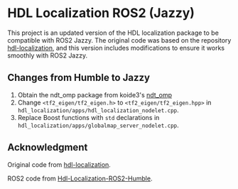 # HDL Localization ROS2 (Jazzy)

This project is an updated version of the HDL localization package to be compatible with ROS2 Jazzy. The original code was based on the repository [hdl-localization](https://github.com/koide3/hdl_localization), and this version includes modifications to ensure it works smoothly with ROS2 Jazzy.


## Changes from Humble to Jazzy

1. Obtain the ndt_omp package from koide3's [ndt_omp](https://github.com/koide3/ndt_omp)
2. Change `<tf2_eigen/tf2_eigen.h>` to `<tf2_eigen/tf2_eigen.hpp>` in `hdl_localization/apps/hdl_localization_nodelet.cpp`.
3. Replace Boost functions with `std` declarations in `hdl_localization/apps/globalmap_server_nodelet.cpp`.

## Acknowledgment

Original code from [hdl-localization](https://github.com/koide3/hdl_localization).

ROS2 code from [Hdl-Localization-ROS2-Humble](https://github.com/dawan0111/Hdl-Localization-ROS2-Humble.git).
